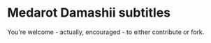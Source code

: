 # Medarot Damashii subtitles

You're welcome - actually, encouraged - to either contribute or fork.
